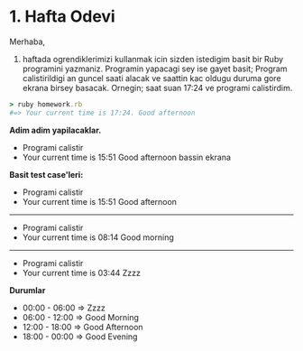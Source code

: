 # 1. Hafta Odevi

Merhaba,

1. haftada ogrendiklerimizi kullanmak icin sizden istedigim basit bir Ruby programini yazmaniz. Programin yapacagi sey ise gayet basit; Program calistirildigi an guncel saati alacak ve saattin kac oldugu duruma gore ekrana birsey basacak. Ornegin; saat suan 17:24 ve programi calistirdim.

```ruby
> ruby homework.rb
#=> Your current time is 17:24. Good afternoon
```

**Adim adim yapilacaklar.**

- Programi calistir
- Your current time is 15:51 Good afternoon bassin ekrana

**Basit test case'leri:**

- Programi calistir
- Your current time is 15:51 Good afternoon
----
- Programi calistir
- Your current time is 08:14 Good morning
---
- Programi calistir
- Your current time is 03:44 Zzzz

**Durumlar**
- 00:00 - 06:00 => Zzzz
- 06:00 - 12:00 => Good Morning
- 12:00 - 18:00 => Good Afternoon
- 18:00 - 00:00 => Good Evening
